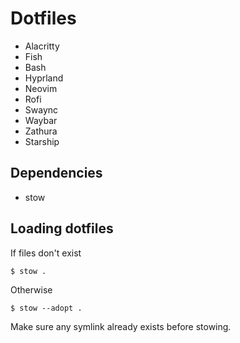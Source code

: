 # Dotfiles

- Alacritty
- Fish
- Bash
- Hyprland
- Neovim
- Rofi
- Swaync
- Waybar
- Zathura
- Starship

## Dependencies

- stow

## Loading dotfiles

If files don't exist

```
$ stow .
```

Otherwise

```
$ stow --adopt .
```

Make sure any symlink already exists before stowing.
